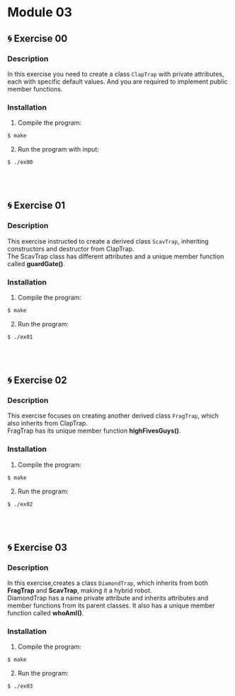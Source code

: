 # Module 03

## 🌀 Exercise 00
### Description
In this exercise you need to create a class `ClapTrap` with private attributes, each with specific default values. And you are required to implement public member functions.
<br>
### Installation
1. Compile the program:
```bash 
$ make 
```
2. Run the program with input:
```bash 
$ ./ex00
```
<br>
<br>

## 🌀 Exercise 01
### Description
This exercise instructed to create a derived class `ScavTrap`, inheriting constructors and destructor from ClapTrap. <br>
The ScavTrap class has different attributes and a unique member function called **guardGate()**.
<br>
### Installation
1. Compile the program:
```bash 
$ make 
```
2. Run the program:
```bash 
$ ./ex01
```
<br>
<br>

## 🌀 Exercise 02
### Description
This exercise focuses on creating another derived class `FragTrap`, which also inherits from ClapTrap. <br>
FragTrap has its unique member function **highFivesGuys()**.
<br>
### Installation
1. Compile the program:
```bash 
$ make 
```
2. Run the program:
```bash 
$ ./ex02
```
<br>
<br>

## 🌀 Exercise 03
### Description
In this exercise,creates a class `DiamondTrap`, which inherits from both **FragTrap** and **ScavTrap**, making it a hybrid robot. <br>
DiamondTrap has a name private attribute and inherits attributes and member functions from its parent classes. It also has a unique member function called **whoAmI()**.
<br>
### Installation
1. Compile the program:
```bash 
$ make 
```
2. Run the program:
```bash 
$ ./ex03
```
